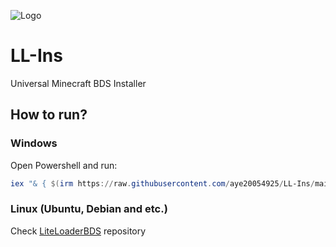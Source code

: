 ![Logo](https://docs.litebds.com/assets/LL-Logo.png)
# LL-Ins
Universal Minecraft BDS Installer

## How to run?

### Windows
Open Powershell and run:
```powershell 
iex "& { $(irm https://raw.githubusercontent.com/aye20054925/LL-Ins/main/LLIns.ps1) } -UseMSI -Preview"
```

### Linux (Ubuntu, Debian and etc.)
Check [LiteLoaderBDS](https://github.com/LiteLDev/LiteLoaderBDS#docker) repository
